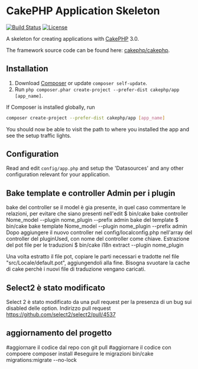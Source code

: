 # CakePHP Application Skeleton

[![Build Status](https://api.travis-ci.org/cakephp/app.png)](https://travis-ci.org/cakephp/app)
[![License](https://poser.pugx.org/cakephp/app/license.svg)](https://packagist.org/packages/cakephp/app)

A skeleton for creating applications with [CakePHP](http://cakephp.org) 3.0.

The framework source code can be found here: [cakephp/cakephp](https://github.com/cakephp/cakephp).

## Installation

1. Download [Composer](http://getcomposer.org/doc/00-intro.md) or update `composer self-update`.
2. Run `php composer.phar create-project --prefer-dist cakephp/app [app_name]`.

If Composer is installed globally, run
```bash
composer create-project --prefer-dist cakephp/app [app_name]
```

You should now be able to visit the path to where you installed the app and see
the setup traffic lights.

## Configuration

Read and edit `config/app.php` and setup the 'Datasources' and any other
configuration relevant for your application.

## Bake template e controller Admin per i plugin
bake del controller se il model è gia presente, in quel caso commentare le relazioni,
per evitare che siano presenti nell'edit
$ bin/cake bake controller Nome_model --plugin nome_plugin --prefix admin
bake del template
$ bin/cake bake template Nome_model --plugin nome_plugin --prefix admin
Dopo aggiungere il nuovo controller nel config/localconfig.php nell'array del controller del
pluginUsed, con nome del controller come chiave.
Estrazione del pot file per le traduzioni
$ bin/cake i18n extract --plugin nome_plugin

Una volta estratto il file pot, copiare le parti necessari e tradotte nel file
"src/Locale/default.pot", aggiungendoli alla fine.
Bisogna svuotare la cache di cake perchè i nuovi file di traduzione vengano caricati.

## Select2 è stato modificato
Select 2  è stato modificato da una pull request per la presenza di un bug sui disabled
delle option. Indirizzo pull request https://github.com/select2/select2/pull/4537 

## aggiornamento del progetto
#aggiornare il codice dal repo con
git pull
#aggiornare il codice con compoere
composer install
#eseguire le migrazioni
bin/cake migrations:migrate --no-lock
